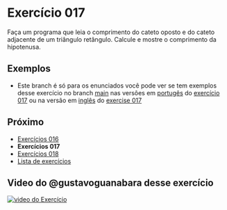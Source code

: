 # Exercício 017

Faça um programa que leia o comprimento do cateto oposto e do cateto adjacente de um triângulo retângulo. Calcule e mostre o comprimento da hipotenusa.

## Exemplos

- Este branch é só para os enunciados você pode ver se tem exemplos desse exercício no branch [main](../../../../tree/main) nas versôes em [portugês](../../../../tree/main/pt) do [exercício 017](../../../../tree/main/pt/017) ou na versão em [inglês](../../../../tree/main/en) do [exercise 017](../../../../tree/main/en/017)

## Próximo 

- [Exercícios 016](../016)
- **Exercícios 017**
- [Exercícios 018](../018)
- [Lista de exercícios](..)

## Video do @gustavoguanabara desse exercício

[![video do Exercício](https://img.youtube.com/vi/vmPW9iWsYkY/maxresdefault.jpg)](https://youtu.be/vmPW9iWsYkY)
